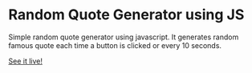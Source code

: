 # Random Quote Generator using JS

Simple random quote generator using javascript. It generates random famous quote each time a button is clicked or every 10 seconds.

[See it live!](https://tobiaszgala.github.io/Random-Quote-Generator-JS/)
